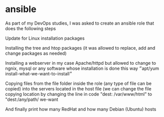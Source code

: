 # ansible


As part of my DevOps studies, I was asked to create an ansible role that does the following steps


Update for Linux installation packages

Installing the tree and htop packages (it was allowed to replace, add and change packages as needed)

Installing a webserver in my case Apache/httpd but allowed to change to ngnix, mysql or any software whose installation is done this way ״apt/yum install-what-we-want-to-install״

Copying files from the file folder inside the role (any type of file can be copied) into the servers located in the host file (we can change the file copying location by changing the line in code "dest: /var/www/html" to "dest:/any/path/ we-want

And finally print how many RedHat and how many Debian (Ubuntu) hosts
